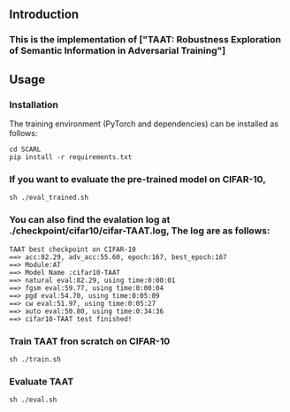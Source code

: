 
## Introduction
### This is the implementation of ["TAAT: Robustness Exploration of Semantic Information in Adversarial Training"]

## Usage
### Installation
The training environment (PyTorch and dependencies) can be installed as follows:
```
cd SCARL
pip install -r requirements.txt
```
### If you want to evaluate the pre-trained model on CIFAR-10, 
```
sh ./eval_trained.sh
```
### You can also find the evalation log at ./checkpoint/cifar10/cifar-TAAT.log, The log are as follows:
```
TAAT best checkpoint on CIFAR-10
==> acc:82.29, adv_acc:55.60, epoch:167, best_epoch:167
==> Module:AT
==> Model Name :cifar10-TAAT
==> natural eval:82.29, using time:0:00:01 
==> fgsm eval:59.77, using time:0:00:04 
==> pgd eval:54.70, using time:0:05:09 
==> cw eval:51.97, using time:0:05:27 
==> auto eval:50.80, using time:0:34:36 
==> cifar10-TAAT test finished!
```
### Train TAAT fron scratch on CIFAR-10
```
sh ./train.sh
```
### Evaluate TAAT
```
sh ./eval.sh
```
